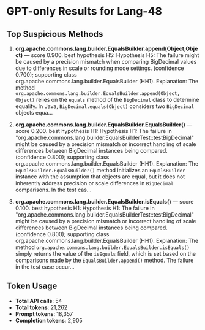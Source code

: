 # GPT-only Results for Lang-48

## Top Suspicious Methods

1. **org.apache.commons.lang.builder.EqualsBuilder.append(Object,Object)** — score 0.900. best hypothesis H5: Hypothesis H5: The failure might be caused by a precision mismatch when comparing BigDecimal values due to differences in scale or rounding mode settings. (confidence 0.700); supporting class org.apache.commons.lang.builder.EqualsBuilder (HH1).
    Explanation: The method `org.apache.commons.lang.builder.EqualsBuilder.append(Object, Object)` relies on the `equals` method of the `BigDecimal` class to determine equality. In Java, `BigDecimal.equals(Object)` considers two `BigDecimal` objects equa...

2. **org.apache.commons.lang.builder.EqualsBuilder.EqualsBuilder()** — score 0.200. best hypothesis H1: Hypothesis H1: The failure in "org.apache.commons.lang.builder.EqualsBuilderTest::testBigDecimal" might be caused by a precision mismatch or incorrect handling of scale differences between BigDecimal instances being compared. (confidence 0.800); supporting class org.apache.commons.lang.builder.EqualsBuilder (HH1).
    Explanation: The `EqualsBuilder.EqualsBuilder()` method initializes an `EqualsBuilder` instance with the assumption that objects are equal, but it does not inherently address precision or scale differences in `BigDecimal` comparisons. In the test cas...

3. **org.apache.commons.lang.builder.EqualsBuilder.isEquals()** — score 0.100. best hypothesis H1: Hypothesis H1: The failure in "org.apache.commons.lang.builder.EqualsBuilderTest::testBigDecimal" might be caused by a precision mismatch or incorrect handling of scale differences between BigDecimal instances being compared. (confidence 0.800); supporting class org.apache.commons.lang.builder.EqualsBuilder (HH1).
    Explanation: The method `org.apache.commons.lang.builder.EqualsBuilder.isEquals()` simply returns the value of the `isEquals` field, which is set based on the comparisons made by the `EqualsBuilder.append()` method. The failure in the test case occur...


## Token Usage

- **Total API calls**: 54
- **Total tokens**: 21,262
- **Prompt tokens**: 18,357
- **Completion tokens**: 2,905
